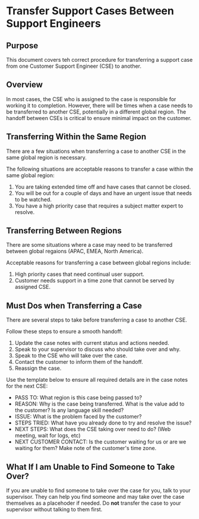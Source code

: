 # **Transfer Support Cases Between Support Engineers**

## **Purpose**
This document covers teh correct procedure for transferring a support case from one  Customer Support Engineer (CSE) to another.

## **Overview**
In most cases, the CSE who is assigned to the case is responsible for working it to completion. However, there will be times when a case needs to be transferred to another CSE, potentially in a different global region. The handoff between CSEs is critical to ensure minimal impact on the customer.

## **Transferring Within the Same Region**
There are a few situations when transferring a case to another CSE in the same global region is necessary.

The following situations are acceptable reasons to transfer a case within the same global region:

1. You are taking extended time off and have cases that cannot be closed.
2. You will be out for a couple of days and have an urgent issue that needs to be watched.
3. You have a high priority case that requires a subject matter expert to resolve.

## **Transferring Between Regions**
There are some situations where a case may need to be transferred between global regaions (APAC, EMEA, North America).

Acceptable reasons for transferring a case between global regions include:

1. High priority cases that need continual user support.
2. Customer needs support in a time zone that cannot be served by assigned CSE. 

## **Must Dos when Transferring a Case**
There are several steps to take before transferring a case to another CSE.

Follow these steps to ensure a smooth handoff:

1. Update the case notes with current status and actions needed.
2. Speak to your supervisor to discuss who should take over and why.
3. Speak to the CSE who will take over the case.
4. Contact the customer to inform them of the handoff.
5. Reassign the case.

Use the template below to ensure all required details are in the case notes for the next CSE:
- PASS TO: What region is this case being passed to?
- REASON: Why is the case being transferred. What is the value add to the customer? Is any language skill needed?
- ISSUE: What is the problem faced by the customer?
- STEPS TRIED: What have you already done to try and resolve the issue?
- NEXT STEPS: What does the CSE taking over need to do? (Web meeting, wait for logs, etc)
- NEXT CUSTOMER CONTACT: Is the customer waiting for us or are we waiting for them? Make note of the customer's time zone.

## **What If I am Unable to Find Someone to Take Over?**
If you are unable to find someone to take over the case for you, talk to your supervisor. They can help you find someone and may take over the case themselves as a placehoder if needed. Do **not** transfer the case to your supervisor without talking to them first.